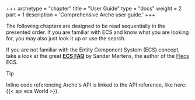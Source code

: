 +++
archetype = "chapter"
title = "User Guide"
type = "docs"
weight = 2
part = 1
description = 'Comprehensive Arche user guide.'
+++

The following chapters are designed to be read sequentially in the presented order.
If you are familiar with ECS and know what you are looking for,
you may also just look it up or use the search.

If you are not familiar with the Entity Component System (ECS) concept,
take a look at the great [**ECS FAQ**](https://github.com/SanderMertens/ecs-faq) by Sander Mertens, the author of the [Flecs](http://flecs.dev) ECS.

> [!TIP]
> Inline code referencing Arche's API is linked to the API reference, like here: {{< api ecs World >}}.
